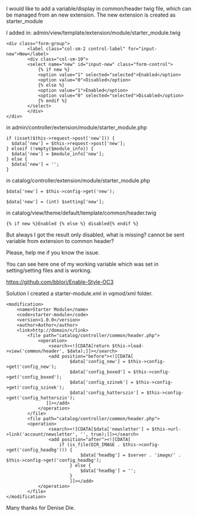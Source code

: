 I would like to add a variable/display in common/header twig file, which can be managed from an new extension. The new extension is created as starter_module

I added in: admin/view/template/extension/module/starter_module.twig


```
<div class="form-group">
        <label class="col-sm-2 control-label" for="input-new">New</label>
        <div class="col-sm-10">
        <select name="new" id="input-new" class="form-control">
            {% if new %}
            <option value="1" selected="selected">Enabled</option>
            <option value="0">Disabled</option>
            {% else %}
            <option value="1">Enabled</option>
            <option value="0" selected="selected">Disabled</option>
            {% endif %}
        </select>
        </div>
</div>
```

in admin/controller/extension/module/starter_module.php

```
if (isset($this->request->post['new'])) {
  $data['new'] = $this->request->post['new'];
} elseif (!empty($module_info)) {
  $data['new'] = $module_info['new'];
} else {
  $data['new'] = '';
}
```

in catalog/controller/extension/module/starter_module.php

```
$data['new'] = $this->config->get('new');

$data['new'] = (int) $setting['new'];  

```

in catalog/view/theme/default/template/common/header.twig

```
{% if new %}Enabled {% else %} disabled{% endif %}
```

But always I got the result only disabled, what is missing? cannot be sent variable from extension to common header?

Please, help me if you know the issue.

You can see here one of my working variable which was set in setting/setting files and is working.

https://github.com/bblori/Enable-Style-OC3

Solution I created a starter-module.xml in vqmod/xml folder.

```
<modification>
    <name>Starter Module</name>
    <code>starter-module</code>
    <version>1.0.0</version>
    <author>Author</author>
    <link>http://domain/</link>
		<file path="catalog/controller/common/header.php">
			<operation>
				<search><![CDATA[return $this->load->view('common/header', $data);]]></search>
				<add position="before"><![CDATA[
	                    $data['config_new'] = $this->config->get('config_new');	
						$data['config_boxed'] = $this->config->get('config_boxed');
						$data['config_szinek'] = $this->config->get('config_szinek');
						$data['config_hatterszin'] = $this->config->get('config_hatterszin');
	           ]]></add>
	        </operation>
	    </file>
	    <file path="catalog/controller/common/header.php">
	    <operation>
				<search><![CDATA[$data['newsletter'] = $this->url->link('account/newsletter', '', true);]]></search>
				<add position="after"><![CDATA[
					if (is_file(DIR_IMAGE . $this->config->get('config_headbg'))) {
							$data['headbg'] = $server . 'image/' . $this->config->get('config_headbg');
						} else {
							$data['headbg'] = '';
						}
						]]></add>
	        </operation>
	    </file>
</modification>

```

Many thanks for Denise Die.